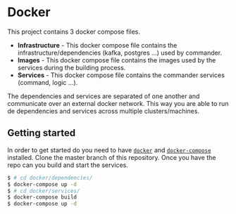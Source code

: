 # Docker

This project contains 3 docker compose files.

- **Infrastructure** - This docker compose file contains the infrastructure/dependencies (kafka, postgres ...) used by commander.
- **Images** - This docker compose file contains the images used by the services during the building process.
- **Services** - This docker compose file contains the commander services (command, logic ...).

The dependencies and services are separated of one another and communicate over an external docker network.
This way you are able to run de dependencies and services across multiple clusters/machines.

## Getting started

In order to get started do you need to have [`docker`](https://docs.docker.com/install/) and [`docker-compose`](https://docs.docker.com/compose/install/) installed.
Clone the master branch of this repository. Once you have the repo can you build and start the services.

```bash
$ # cd docker/dependencies/
$ docker-compose up -d
$ # cd docker/services/
$ docker-compose build
$ docker-compose up -d
```
